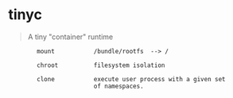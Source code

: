# tinyc

> A tiny "container" runtime


```
        mount           /bundle/rootfs  --> /

        chroot          filesystem isolation

        clone           execute user process with a given set
                        of namespaces.
```

